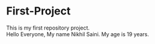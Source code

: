# First-Project
This is my first repository project.
<br>
Hello Everyone, My name Nikhil Saini. My age is 19 years.
